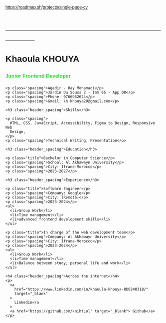 https://roadmap.sh/projects/single-page-cv
<!DOCTYPE html>
<html>
  <title>CV</title>
  <style>
    body {
      margin-top: 50px;
      margin-left: 150px;
      margin-right: 100px;
      font-family: Arial, Helvetica, sans-serif;
    }
    .spacing {
      line-height: 0.5px;
      margin-left: 30px;
    }
    .header_spacing {
      line-height: 30px;
      color: rgb(47, 216, 47);
    }
    .title {
      margin-left: 30px;
      color: rgb(47, 47, 205);
      line-height: 22px;
    }
  </style>
  <body>
    <h1>______________________________________</h1>
    <h1>Khaoula KHOUYA</h1>
    <h3 class="header_spacing">Junior Frontend Developer</h3>

    <p class="spacing">Agadir - Hay Mohamadi</p>
    <p class="spacing">Jardin Du Souss 2 - Imm 65 - App 08</p>
    <p class="spacing">Phone: 0766952624</p>
    <p class="spacing">Gmail: kh.khouya29@gmail.com</p>

    <h3 class="header_spacing">Skills</h3>

    <p class="spacing">
      HTML, CSS, JavaScript, Accessibility, Figma to Design, Responsive Web
      Design,
    </p>
    <p class="spacing">Technical Writing, Presentation</p>

    <h3 class="header_spacing">Education</h3>

    <p class="title">Bachelor in Computer Science</p>
    <p class="spacing">School: Al Akhawayn University</p>
    <p class="spacing">City: Ifrane-Morocco</p>
    <p class="spacing">2023-2027</p>

    <h3 class="header_spacing">Experience</h3>

    <p class="title">Software Engineer</p>
    <p class="spacing">Company: Google</p>
    <p class="spacing">City: (Remote)</p>
    <p class="spacing">2023-2024</p>
    <ul>
      <li>Group Work</li>
      <li>Time management</li>
      <li>advanced frontend development skills</li>
    </ul>

    <p class="title">In charge of the web devolopment team</p>
    <p class="spacing">Company: Al Akhawayn University</p>
    <p class="spacing">City: Ifrane-Morocco</p>
    <p class="spacing">2023-2024</p>
    <ul>
      <li>Group Work</li>
      <li>Time management</li>
      <li>Balance between study, personal life and work</li>
    </ul>

    <h4 class="header_spacing">Across the internet</h4>
    <p>
      <a
        href="https://www.linkedin.com/in/khaoula-khouya-8b0240318/"
        target="_blank"
      >
        Linkedin</a
      >
      <a href="https://github.com/knihtLol" target="_blank"> Github</a>
    </p>
  </body>
</html>
